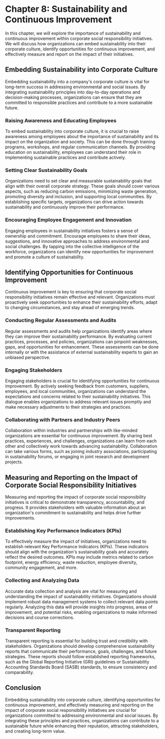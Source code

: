 Chapter 8: Sustainability and Continuous Improvement
====================================================

In this chapter, we will explore the importance of sustainability and continuous improvement within corporate social responsibility initiatives. We will discuss how organizations can embed sustainability into their corporate culture, identify opportunities for continuous improvement, and effectively measure and report on the impact of their initiatives.

Embedding Sustainability into Corporate Culture
-----------------------------------------------

Embedding sustainability into a company's corporate culture is vital for long-term success in addressing environmental and social issues. By integrating sustainability principles into day-to-day operations and decision-making processes, organizations can ensure that they are committed to responsible practices and contribute to a more sustainable future.

### Raising Awareness and Educating Employees

To embed sustainability into corporate culture, it is crucial to raise awareness among employees about the importance of sustainability and its impact on the organization and society. This can be done through training programs, workshops, and regular communication channels. By providing education on sustainability, employees can understand their role in implementing sustainable practices and contribute actively.

### Setting Clear Sustainability Goals

Organizations need to set clear and measurable sustainability goals that align with their overall corporate strategy. These goals should cover various aspects, such as reducing carbon emissions, minimizing waste generation, promoting diversity and inclusion, and supporting local communities. By establishing specific targets, organizations can drive action towards sustainability and continuously improve their performance.

### Encouraging Employee Engagement and Innovation

Engaging employees in sustainability initiatives fosters a sense of ownership and commitment. Encourage employees to share their ideas, suggestions, and innovative approaches to address environmental and social challenges. By tapping into the collective intelligence of the workforce, organizations can identify new opportunities for improvement and promote a culture of sustainability.

Identifying Opportunities for Continuous Improvement
----------------------------------------------------

Continuous improvement is key to ensuring that corporate social responsibility initiatives remain effective and relevant. Organizations must proactively seek opportunities to enhance their sustainability efforts, adapt to changing circumstances, and stay ahead of emerging trends.

### Conducting Regular Assessments and Audits

Regular assessments and audits help organizations identify areas where they can improve their sustainability performance. By evaluating current practices, processes, and policies, organizations can pinpoint weaknesses, gaps, and opportunities for enhancement. These assessments can be done internally or with the assistance of external sustainability experts to gain an unbiased perspective.

### Engaging Stakeholders

Engaging stakeholders is crucial for identifying opportunities for continuous improvement. By actively seeking feedback from customers, suppliers, employees, and local communities, organizations can understand the expectations and concerns related to their sustainability initiatives. This dialogue enables organizations to address relevant issues promptly and make necessary adjustments to their strategies and practices.

### Collaborating with Partners and Industry Peers

Collaboration within industries and partnerships with like-minded organizations are essential for continuous improvement. By sharing best practices, experiences, and challenges, organizations can learn from each other and collectively work towards advancing sustainability. Collaboration can take various forms, such as joining industry associations, participating in sustainability forums, or engaging in joint research and development projects.

Measuring and Reporting on the Impact of Corporate Social Responsibility Initiatives
------------------------------------------------------------------------------------

Measuring and reporting the impact of corporate social responsibility initiatives is critical to demonstrate transparency, accountability, and progress. It provides stakeholders with valuable information about an organization's commitment to sustainability and helps drive further improvements.

### Establishing Key Performance Indicators (KPIs)

To effectively measure the impact of initiatives, organizations need to establish relevant Key Performance Indicators (KPIs). These indicators should align with the organization's sustainability goals and accurately reflect the desired outcomes. KPIs may include metrics related to carbon footprint, energy efficiency, waste reduction, employee diversity, community engagement, and more.

### Collecting and Analyzing Data

Accurate data collection and analysis are vital for measuring and understanding the impact of sustainability initiatives. Organizations should implement robust data management systems to collect relevant data points regularly. Analyzing this data will provide insights into progress, areas of improvement, and potential risks, enabling organizations to make informed decisions and course corrections.

### Transparent Reporting

Transparent reporting is essential for building trust and credibility with stakeholders. Organizations should develop comprehensive sustainability reports that communicate their performance, goals, challenges, and future strategies. These reports should follow established reporting frameworks, such as the Global Reporting Initiative (GRI) guidelines or Sustainability Accounting Standards Board (SASB) standards, to ensure consistency and comparability.

Conclusion
----------

Embedding sustainability into corporate culture, identifying opportunities for continuous improvement, and effectively measuring and reporting on the impact of corporate social responsibility initiatives are crucial for organizations committed to addressing environmental and social issues. By integrating these principles and practices, organizations can contribute to a sustainable future while enhancing their reputation, attracting stakeholders, and creating long-term value.
